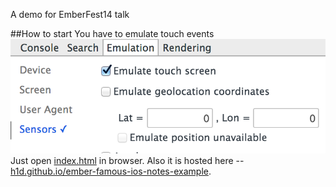 A demo for EmberFest14 talk

##How to start
You have to emulate touch events
![](img/touch.png)
Just open [index.html](index.html) in browser. Also it is hosted here -- [h1d.github.io/ember-famous-ios-notes-example](http://h1d.github.io/ember-famous-ios-notes-example/#/notes/2).